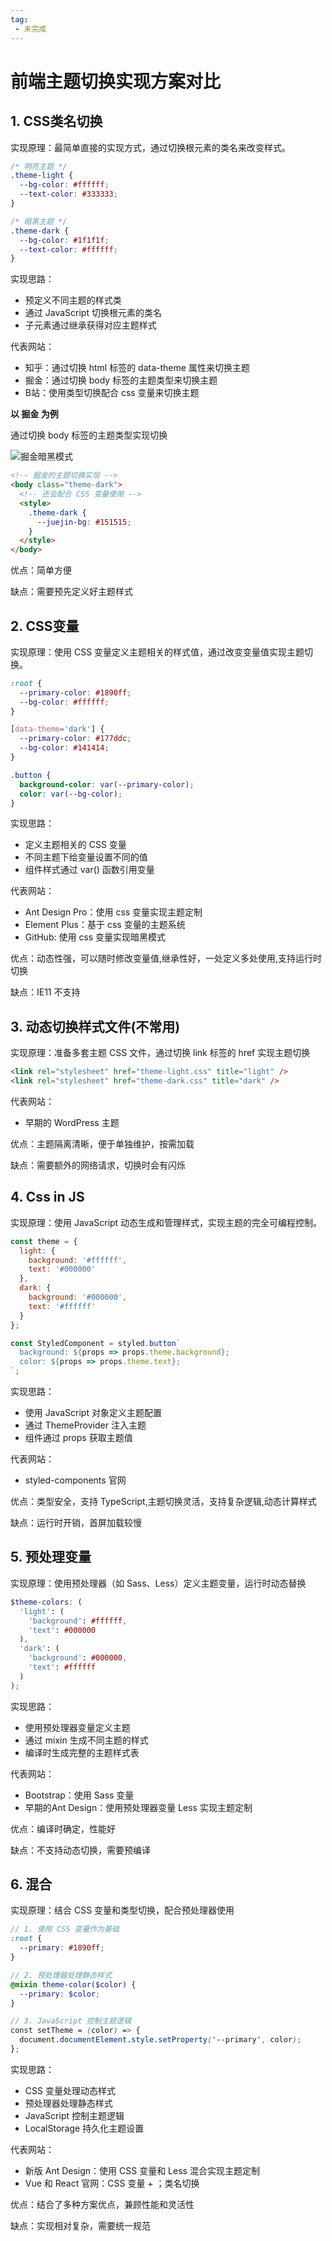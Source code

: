 ```yaml
---
tag:
 - 未完成
---
```


# 前端主题切换实现方案对比

## 1. CSS类名切换

实现原理：最简单直接的实现方式，通过切换根元素的类名来改变样式。

```css
/* 明亮主题 */
.theme-light {
  --bg-color: #ffffff;
  --text-color: #333333;
}

/* 暗黑主题 */
.theme-dark {
  --bg-color: #1f1f1f;
  --text-color: #ffffff;
}
```

实现思路：
- 预定义不同主题的样式类
- 通过 JavaScript 切换根元素的类名
- 子元素通过继承获得对应主题样式

代表网站：
- 知乎：通过切换 html 标签的 data-theme 属性来切换主题
- 掘金：通过切换 body 标签的主题类型来切换主题
- B站：使用类型切换配合 css 变量来切换主题

**以 掘金 为例**

通过切换 body 标签的主题类型实现切换

![掘金暗黑模式](../../public/assets/juejin.png)


```html
<!-- 掘金的主题切换实现 -->
<body class="theme-dark">
  <!-- 还会配合 CSS 变量使用 -->
  <style>
    .theme-dark {
      --juejin-bg: #151515;
    }
  </style>
</body>
```

优点：简单方便

缺点：需要预先定义好主题样式

## 2. CSS变量

实现原理：使用 CSS 变量定义主题相关的样式值，通过改变变量值实现主题切换。

```css
:root {
  --primary-color: #1890ff;
  --bg-color: #ffffff;
}

[data-theme='dark'] {
  --primary-color: #177ddc;
  --bg-color: #141414;
}

.button {
  background-color: var(--primary-color);
  color: var(--bg-color);
}
```

实现思路：
- 定义主题相关的 CSS 变量
- 不同主题下给变量设置不同的值
- 组件样式通过 var() 函数引用变量

代表网站：

 - Ant Design Pro：使用 css 变量实现主题定制
 - Element Plus：基于 css 变量的主题系统
 - GitHub: 使用 css 变量实现暗黑模式

优点：动态性强，可以随时修改变量值,继承性好，一处定义多处使用,支持运行时切换

缺点：IE11 不支持

## 3. 动态切换样式文件(不常用)

实现原理：准备多套主题 CSS 文件，通过切换 link 标签的 href 实现主题切换

```html
<link rel="stylesheet" href="theme-light.css" title="light" />
<link rel="stylesheet" href="theme-dark.css" title="dark" />
```

代表网站：
 - 早期的 WordPress 主题

优点：主题隔离清晰，便于单独维护，按需加载

缺点：需要额外的网络请求，切换时会有闪烁

## 4. Css in JS

实现原理：使用 JavaScript 动态生成和管理样式，实现主题的完全可编程控制。

```js
const theme = {
  light: {
    background: '#ffffff',
    text: '#000000'
  },
  dark: {
    background: '#000000',
    text: '#ffffff'
  }
};

const StyledComponent = styled.button`
  background: ${props => props.theme.background};
  color: ${props => props.theme.text};
`;
```

实现思路：
- 使用 JavaScript 对象定义主题配置
- 通过 ThemeProvider 注入主题
- 组件通过 props 获取主题值

代表网站：
 - styled-components 官网

优点：类型安全，支持 TypeScript,主题切换灵活，支持复杂逻辑,动态计算样式

缺点：运行时开销，首屏加载较慢

## 5. 预处理变量

实现原理：使用预处理器（如 Sass、Less）定义主题变量，运行时动态替换

```scss
$theme-colors: (
  'light': (
    'background': #ffffff,
    'text': #000000
  ),
  'dark': (
    'background': #000000,
    'text': #ffffff
  )
);
```

实现思路：
- 使用预处理器变量定义主题
- 通过 mixin 生成不同主题的样式
- 编译时生成完整的主题样式表

代表网站：
 - Bootstrap：使用 Sass 变量
 - 早期的Ant Design：使用预处理器变量 Less 实现主题定制

优点：编译时确定，性能好

缺点：不支持动态切换，需要预编译

## 6. 混合

实现原理：结合 CSS 变量和类型切换，配合预处理器使用

```scss
// 1. 使用 CSS 变量作为基础
:root {
  --primary: #1890ff;
}

// 2. 预处理器处理静态样式
@mixin theme-color($color) {
  --primary: $color;
}

// 3. JavaScript 控制主题逻辑
const setTheme = (color) => {
  document.documentElement.style.setProperty('--primary', color);
};
```

实现思路：
- CSS 变量处理动态样式
- 预处理器处理静态样式
- JavaScript 控制主题逻辑
- LocalStorage 持久化主题设置

代表网站：
 - 新版 Ant Design：使用 CSS 变量和 Less 混合实现主题定制
 - Vue 和 React 官网：CSS 变量 + ；类名切换

优点：结合了多种方案优点，兼顾性能和灵活性

缺点：实现相对复杂，需要统一规范








